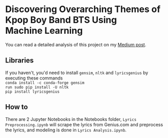 # Discovering Overarching Themes of Kpop Boy Band BTS Using Machine Learning  

You can read a detailed analysis of this project on my [Medium post](https://medium.com/@nguy3409/discovering-overarching-themes-of-kpop-boy-band-bts-using-machine-learning-246c69115ac8).

## Libraries
If you haven't, you'd need to install `gensim`, `nltk` and `lyricsgenius` by executing these commands  
`conda install -c conda-forge gensim`  
`run sudo pip install -U nltk`  
`pip install lyricsgenius`  

## How to
There are 2 Jupyter Notebooks in the Notebooks folder, `Lyrics Preprocessing.ipynb` will scrape the lyrics from Genius.com and preprocess the lyrics, and modeling is done in `Lyrics Analysis.ipynb`.

